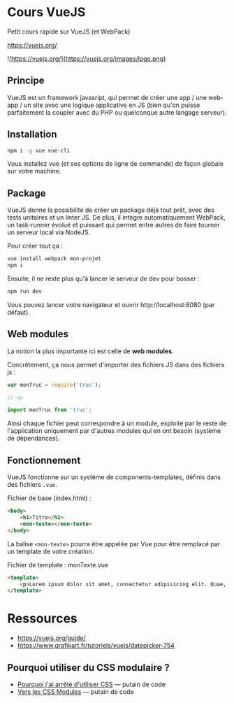 # Cours VueJS
Petit cours rapide sur VueJS (et WebPack)

https://vuejs.org/

![https://vuejs.org/](https://vuejs.org/images/logo.png)

## Principe

VueJS est un framework javasript, qui permet de créer une app / une web-app / un site avec une logique applicative en JS (bien qu'on puisse parfaitement la coupler avec du PHP ou quelconque autre langage serveur).

## Installation

```bash
npm i -g vue vue-cli
```
Vous installez vue (et ses options de ligne de commande) de façon globale sur votre machine.

## Package

VueJS donne la possibilité de créer un package déjà tout prêt, avec des tests unitaires et un linter JS.
De plus, il intègre automatiquement WebPack, un task-runner évolué et puissant qui permet entre autres de faire tourner un serveur local via NodeJS.

Pour créer tout ça :

```bash
vue install webpack mon-projet
npm i
```

Ensuite, il ne reste plus qu'à lancer le serveur de dev pour bosser :

```bash
npm run dev
```

Vous pouvez lancer votre navigateur et ouvrir http://localhost:8080 (par défaut).

## Web modules
La notion la plus importante ici est celle de **web modules**.

Concrêtement, ça nous permet d'importer des fichiers JS dans des fichiers js :

```javascript
var monTruc = require('truc');

// ou

import monTruc from 'truc';
```

Ainsi chaque fichier peut correspondre à un module, exploité par le reste de l'application uniquement par d'autres modules qui en ont besoin (système de dépendances).

## Fonctionnement
VueJS fonctionne sur un système de components-templates, définis dans des fichiers `.vue`.

Fichier de base (index.html) :

```html
<body>
	<h1>Titre</h1>
	<mon-texte></mon-texte>
</body>
```

La balise `<mon-texte>` pourra être appelée par Vue pour être remplacé par un template de votre création.

Fichier de template : monTexte.vue
```html
<template>
	<p>Lorem ipsum dolor sit amet, consectetur adipisicing elit. Quae, cupiditate quaerat rerum eveniet voluptatum. Facilis quaerat accusamus, nihil quas. Vero harum, doloremque eveniet nam, voluptates officiis! Tenetur minima voluptate quae.</p>
</template>
```

# Ressources

* https://vuejs.org/guide/
* https://www.grafikart.fr/tutoriels/vuejs/datepicker-754

## Pourquoi utiliser du CSS modulaire ? 
* [Pourquoi j'ai arrêté d'utiliser CSS](http://putaindecode.io/fr/articles/css/stop-css/) — putain de code
* [Vers les CSS Modules](http://putaindecode.io/fr/articles/css/modules/) — putain de code
